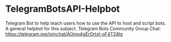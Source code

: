 # TelegramBotsAPI-Helpbot
Telegram Bot to help teach users how to use the API to host and script bots. A general helpbot for this subject.
Telegram Bots Community Group Chat: https://telegram.me/joinchat/AOmo4gErOrtxl-oF4T24Ig
